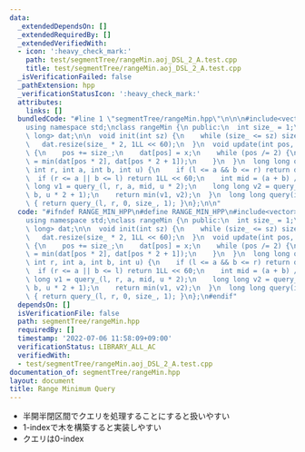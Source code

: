 ```yaml
---
data:
  _extendedDependsOn: []
  _extendedRequiredBy: []
  _extendedVerifiedWith:
  - icon: ':heavy_check_mark:'
    path: test/segmentTree/rangeMin.aoj_DSL_2_A.test.cpp
    title: test/segmentTree/rangeMin.aoj_DSL_2_A.test.cpp
  _isVerificationFailed: false
  _pathExtension: hpp
  _verificationStatusIcon: ':heavy_check_mark:'
  attributes:
    links: []
  bundledCode: "#line 1 \"segmentTree/rangeMin.hpp\"\n\n\n#include<vector>\n#include<algorithm>\n\
    using namespace std;\nclass rangeMin {\n public:\n  int size_ = 1;\n  vector<long\
    \ long> dat;\n\n  void init(int sz) {\n    while (size_ <= sz) size_ *= 2;\n \
    \   dat.resize(size_ * 2, 1LL << 60);\n  }\n  void update(int pos, long long x)\
    \ {\n    pos += size_;\n    dat[pos] = x;\n    while (pos /= 2) {\n      dat[pos]\
    \ = min(dat[pos * 2], dat[pos * 2 + 1]);\n    }\n  }\n  long long query_(int l,\
    \ int r, int a, int b, int u) {\n    if (l <= a && b <= r) return dat[u];\n  \
    \  if (r <= a || b <= l) return 1LL << 60;\n    int mid = (a + b) / 2;\n    long\
    \ long v1 = query_(l, r, a, mid, u * 2);\n    long long v2 = query_(l, r, mid,\
    \ b, u * 2 + 1);\n    return min(v1, v2);\n  }\n  long long query(int l, int r)\
    \ { return query_(l, r, 0, size_, 1); }\n};\n\n"
  code: "#ifndef RANGE_MIN_HPP\n#define RANGE_MIN_HPP\n#include<vector>\n#include<algorithm>\n\
    using namespace std;\nclass rangeMin {\n public:\n  int size_ = 1;\n  vector<long\
    \ long> dat;\n\n  void init(int sz) {\n    while (size_ <= sz) size_ *= 2;\n \
    \   dat.resize(size_ * 2, 1LL << 60);\n  }\n  void update(int pos, long long x)\
    \ {\n    pos += size_;\n    dat[pos] = x;\n    while (pos /= 2) {\n      dat[pos]\
    \ = min(dat[pos * 2], dat[pos * 2 + 1]);\n    }\n  }\n  long long query_(int l,\
    \ int r, int a, int b, int u) {\n    if (l <= a && b <= r) return dat[u];\n  \
    \  if (r <= a || b <= l) return 1LL << 60;\n    int mid = (a + b) / 2;\n    long\
    \ long v1 = query_(l, r, a, mid, u * 2);\n    long long v2 = query_(l, r, mid,\
    \ b, u * 2 + 1);\n    return min(v1, v2);\n  }\n  long long query(int l, int r)\
    \ { return query_(l, r, 0, size_, 1); }\n};\n#endif"
  dependsOn: []
  isVerificationFile: false
  path: segmentTree/rangeMin.hpp
  requiredBy: []
  timestamp: '2022-07-06 11:58:09+09:00'
  verificationStatus: LIBRARY_ALL_AC
  verifiedWith:
  - test/segmentTree/rangeMin.aoj_DSL_2_A.test.cpp
documentation_of: segmentTree/rangeMin.hpp
layout: document
title: Range Minimum Query
---
```


- 半開半閉区間でクエリを処理することにすると扱いやすい
- 1-indexで木を構築すると実装しやすい
- クエリは0-index
